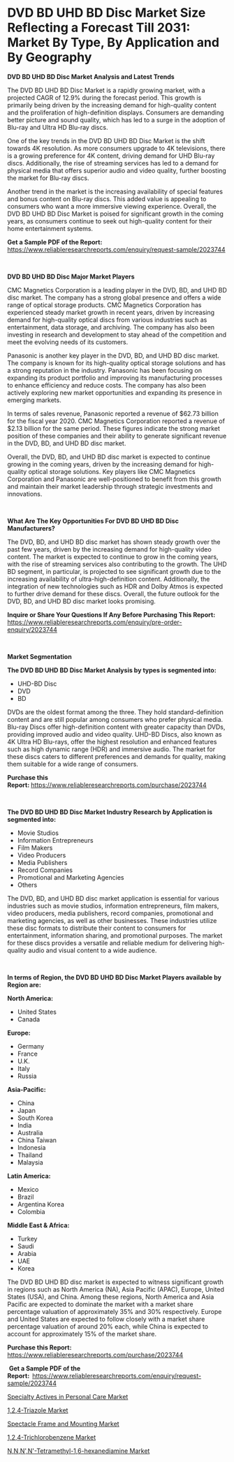 <p><h1>DVD BD UHD BD Disc Market Size Reflecting a Forecast Till 2031: Market By Type, By Application and By Geography</h1></p><p><strong>DVD BD UHD BD Disc Market Analysis and Latest Trends</strong></p>
<p><p>The DVD BD UHD BD Disc Market is a rapidly growing market, with a projected CAGR of 12.9% during the forecast period. This growth is primarily being driven by the increasing demand for high-quality content and the proliferation of high-definition displays. Consumers are demanding better picture and sound quality, which has led to a surge in the adoption of Blu-ray and Ultra HD Blu-ray discs.</p><p>One of the key trends in the DVD BD UHD BD Disc Market is the shift towards 4K resolution. As more consumers upgrade to 4K televisions, there is a growing preference for 4K content, driving demand for UHD Blu-ray discs. Additionally, the rise of streaming services has led to a demand for physical media that offers superior audio and video quality, further boosting the market for Blu-ray discs.</p><p>Another trend in the market is the increasing availability of special features and bonus content on Blu-ray discs. This added value is appealing to consumers who want a more immersive viewing experience. Overall, the DVD BD UHD BD Disc Market is poised for significant growth in the coming years, as consumers continue to seek out high-quality content for their home entertainment systems.</p></p>
<p><strong>Get a Sample PDF of the Report:&nbsp;</strong> <a href="https://www.reliableresearchreports.com/enquiry/request-sample/2023744">https://www.reliableresearchreports.com/enquiry/request-sample/2023744</a></p>
<p>&nbsp;</p>
<p><strong>DVD BD UHD BD Disc Major Market Players</strong></p>
<p><p>CMC Magnetics Corporation is a leading player in the DVD, BD, and UHD BD disc market. The company has a strong global presence and offers a wide range of optical storage products. CMC Magnetics Corporation has experienced steady market growth in recent years, driven by increasing demand for high-quality optical discs from various industries such as entertainment, data storage, and archiving. The company has also been investing in research and development to stay ahead of the competition and meet the evolving needs of its customers.</p><p>Panasonic is another key player in the DVD, BD, and UHD BD disc market. The company is known for its high-quality optical storage solutions and has a strong reputation in the industry. Panasonic has been focusing on expanding its product portfolio and improving its manufacturing processes to enhance efficiency and reduce costs. The company has also been actively exploring new market opportunities and expanding its presence in emerging markets.</p><p>In terms of sales revenue, Panasonic reported a revenue of $62.73 billion for the fiscal year 2020. CMC Magnetics Corporation reported a revenue of $2.13 billion for the same period. These figures indicate the strong market position of these companies and their ability to generate significant revenue in the DVD, BD, and UHD BD disc market.</p><p>Overall, the DVD, BD, and UHD BD disc market is expected to continue growing in the coming years, driven by the increasing demand for high-quality optical storage solutions. Key players like CMC Magnetics Corporation and Panasonic are well-positioned to benefit from this growth and maintain their market leadership through strategic investments and innovations.</p></p>
<p>&nbsp;</p>
<p><strong>What Are The Key Opportunities For DVD BD UHD BD Disc Manufacturers?</strong></p>
<p><p>The DVD, BD, and UHD BD disc market has shown steady growth over the past few years, driven by the increasing demand for high-quality video content. The market is expected to continue to grow in the coming years, with the rise of streaming services also contributing to the growth. The UHD BD segment, in particular, is projected to see significant growth due to the increasing availability of ultra-high-definition content. Additionally, the integration of new technologies such as HDR and Dolby Atmos is expected to further drive demand for these discs. Overall, the future outlook for the DVD, BD, and UHD BD disc market looks promising.</p></p>
<p><strong>Inquire or Share Your Questions If Any Before Purchasing This Report:</strong> <a href="https://www.reliableresearchreports.com/enquiry/pre-order-enquiry/2023744">https://www.reliableresearchreports.com/enquiry/pre-order-enquiry/2023744</a></p>
<p>&nbsp;</p>
<p><strong>Market Segmentation</strong></p>
<p><strong>The DVD BD UHD BD Disc Market Analysis by types is segmented into:</strong></p>
<p><ul><li>UHD-BD Disc</li><li>DVD</li><li>BD</li></ul></p>
<p><p>DVDs are the oldest format among the three. They hold standard-definition content and are still popular among consumers who prefer physical media. Blu-ray Discs offer high-definition content with greater capacity than DVDs, providing improved audio and video quality. UHD-BD Discs, also known as 4K Ultra HD Blu-rays, offer the highest resolution and enhanced features such as high dynamic range (HDR) and immersive audio. The market for these discs caters to different preferences and demands for quality, making them suitable for a wide range of consumers.</p></p>
<p><strong>Purchase this Report:&nbsp;</strong><a href="https://www.reliableresearchreports.com/purchase/2023744">https://www.reliableresearchreports.com/purchase/2023744</a></p>
<p>&nbsp;</p>
<p><strong>The DVD BD UHD BD Disc Market Industry Research by Application is segmented into:</strong></p>
<p><ul><li>Movie Studios</li><li>Information Entrepreneurs</li><li>Film Makers</li><li>Video Producers</li><li>Media Publishers</li><li>Record Companies</li><li>Promotional and Marketing Agencies</li><li>Others</li></ul></p>
<p><p>The DVD, BD, and UHD BD disc market application is essential for various industries such as movie studios, information entrepreneurs, film makers, video producers, media publishers, record companies, promotional and marketing agencies, as well as other businesses. These industries utilize these disc formats to distribute their content to consumers for entertainment, information sharing, and promotional purposes. The market for these discs provides a versatile and reliable medium for delivering high-quality audio and visual content to a wide audience.</p></p>
<p>&nbsp;</p>
<p><strong>In terms of Region, the DVD BD UHD BD Disc Market Players available by Region are:</strong></p>
<p>
    <p> <strong> North America: </strong>
        <ul>
            <li>United States</li>
            <li>Canada</li>
        </ul>
        </p> 
    <p> <strong> Europe: </strong>
        <ul>
            <li>Germany</li>
            <li>France</li>
            <li>U.K.</li>
            <li>Italy</li>
            <li>Russia</li>
        </ul>
        </p> 
    <p> <strong> Asia-Pacific: </strong>
        <ul>
            <li>China</li>
            <li>Japan</li>
            <li>South Korea</li>
            <li>India</li>
            <li>Australia</li>
            <li>China Taiwan</li>
            <li>Indonesia</li>
            <li>Thailand</li>
            <li>Malaysia</li>
        </ul>
        </p> 
    <p> <strong> Latin America: </strong>
        <ul>
            <li>Mexico</li>
            <li>Brazil</li>
            <li>Argentina Korea</li>
            <li>Colombia</li>
        </ul>
        </p> 
    <p> <strong> Middle East & Africa: </strong>
        <ul>
            <li>Turkey</li>
            <li>Saudi</li>
            <li>Arabia</li>
            <li>UAE</li>
            <li>Korea</li>
        </ul>
    </p>
    </p>
<p><p>The DVD BD UHD BD disc market is expected to witness significant growth in regions such as North America (NA), Asia Pacific (APAC), Europe, United States (USA), and China. Among these regions, North America and Asia Pacific are expected to dominate the market with a market share percentage valuation of approximately 35% and 30% respectively. Europe and United States are expected to follow closely with a market share percentage valuation of around 20% each, while China is expected to account for approximately 15% of the market share.</p></p>
<p><strong>Purchase this Report: </strong><a href="https://www.reliableresearchreports.com/purchase/2023744">https://www.reliableresearchreports.com/purchase/2023744</a></p>
<p>&nbsp;<strong>Get a Sample PDF of the Report:&nbsp;&nbsp;</strong><a href="https://www.reliableresearchreports.com/enquiry/request-sample/2023744">https://www.reliableresearchreports.com/enquiry/request-sample/2023744</a></p>
<p><strong></strong></p>
<p><p><a href="https://view.publitas.com/reportprime-1/specialty-actives-in-personal-care-market-size-growth-and-forecast-from-2024-2031/">Specialty Actives in Personal Care Market</a></p><p><a href="https://gamy-alyssum-396.notion.site/1-2-4-Triazole-Market-Research-Report-Forecasted-for-Period-from-2024-2031-by-Market-Type-Market-7ed7a9e39fa34f58afd74937d6117a3e">1,2,4-Triazole Market</a></p><p><a href="https://view.publitas.com/reportprime-1/spectacle-frame-and-mounting-market-size-focuses-on-market-dynamics-in-depth-analysis-and-future-projections-of-its-market-forecasted-for-period-from-2024-to-2031/">Spectacle Frame and Mounting Market</a></p><p><a href="https://boundless-drawbridge-702.notion.site/1-2-4-Trichlorobenzene-Market-Size-Growth-Outlook-from-2024-to-2031-projecting-at-Market-s-Trends--557e1e1241b7499589ee4f7619ac3a3f">1,2,4-Trichlorobenzene Market</a></p><p><a href="https://natural-crush-b99.notion.site/N-N-N-N-Tetramethyl-1-6-hexanediamine-Market-Size-Share-Trends-Analysis-Report-By-Material-By--9a5219e0e1b04c9f874932cbe9fc0e1b">N,N,N',N'-Tetramethyl-1,6-hexanediamine Market</a></p></p>